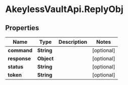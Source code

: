 # AkeylessVaultApi.ReplyObj

## Properties
Name | Type | Description | Notes
------------ | ------------- | ------------- | -------------
**command** | **String** |  | [optional] 
**response** | **Object** |  | [optional] 
**status** | **String** |  | [optional] 
**token** | **String** |  | [optional] 


